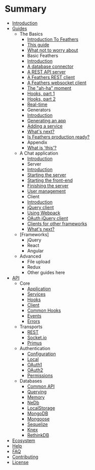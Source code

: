 # Summary

* [Introduction](README.md)
* [Guides](guides/readme.md)
  * The Basics
    * [Introduction To Feathers](guides/step-by-step/readme.md)
    * [This guide](guides/step-by-step/intro/readme.md)
    * [What not to worry about](guides/step-by-step/intro/not-worry.md)
    * Basic Feathers
    * [Introduction](guides/step-by-step/basic-feathers/readme.md)
    * [A database connector](guides/step-by-step/basic-feathers/database-connector.md)
    * [A REST API server](guides/step-by-step/basic-feathers/rest-api-server.md)
    * [A Feathers REST client](guides/step-by-step/basic-feathers/rest-client.md)
    * [A Feathers websocket client](guides/step-by-step/basic-feathers/socket-client.md)
    * [The "ah-ha" moment](guides/step-by-step/basic-feathers/ah-ha.md)
    * [Hooks, part 1](guides/step-by-step/basic-feathers/hooks-1.md)
    * [Hooks, part 2](guides/step-by-step/basic-feathers/hooks-2.md)
    * [Real-time](guides/step-by-step/basic-feathers/real-time.md)
    * Generators
    * [Introduction](guides/step-by-step/generators/readme.md)
    * [Generating an app](guides/step-by-step/generators/app.md)
    * [Adding a service](guides/step-by-step/generators/service.md)
    * [What's next?](guides/step-by-step/what-next.md)
    * [Is Feathers production ready?](guides/step-by-step/production-ready.md)
    * Appendix
    * [What is 'this'?](guides/step-by-step/appendix/what-is-this.md)
  * A Chat application
    * [Introduction](guides/chat/readme.md)
    * Server
    * [Introduction](guides/chat/server/readme.md)
    * [Starting the server](guides/chat/server/start-server.md)
    * [Starting the front-end](guides/chat/server/start-front-end.md)
    * [Finishing the server](guides/chat/server/finish-server.md)
    * [User management](guides/chat/server/user-mgnt.md)
    * Client
    * [Introduction](guides/chat/client/readme.md)
    * [jQuery client](guides/chat/client/jQuery.md)
    * [Using Webpack](guides/chat/client/webpack.md)
    * [OAuth jQuery client](guides/chat/client/oauth.md)
    * [Clients for other frameworks](guides/chat/client/other-clients.md)
    * [What's next?](guides/chat/what-next.md)
  * [Frameworks]
    * jQuery
    * React
    * Angular
  * Advanced
    * File upload
    * Redux
    * Other guides here
* [API](api/readme.md)
  * Core
    * [Application](api/application.md)
    * [Services](api/services.md)
    * [Hooks](api/hooks.md)
    * [Client](api/client.md)
    * [Common Hooks](api/hooks-common.md)
    * [Events](api/events.md)
    * [Errors](api/errors.md)
  * Transports
    * [REST](api/rest.md)
    * [Socket.io](api/socketio.md)
    * [Primus](api/primus.md)
  * Authentication
    * [Configuration](api/authentication/configuration.md)
    * [Local](api/authentication/local.md)
    * [OAuth1](api/authentication/oauth1.md)
    * [OAuth2](api/authentication/oauth2.md)
    * [Permissions](api/authentication/permissions.md)
  * Databases
    * [Common API](api/databases/common.md)
    * [Querying](api/databases/querying.md)
    * [Memory](api/databases/memory.md)
    * [NeDb](api/databases/nedb.md)
    * [LocalStorage](api/databases/localstorage.md)
    * [MongoDB](api/databases/mongodb.md)
    * [Mongoose](api/databases/mongoose.md)
    * [Sequelize](api/databases/sequelize.md)
    * [Knex](api/databases/knexjs.md)
    * [RethinkDB](api/databases/rethinkdb.md)
* [Ecosystem](ecosystem/readme.md)
* [Help](help/readme.md)
* [FAQ](faq/readme.md)
* [Contributing](contributing/readme.md)
* [License](license.md)
